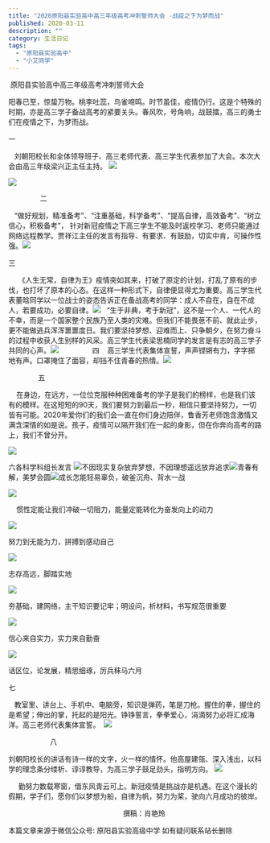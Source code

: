 ```yaml
---
title: "2020原阳县实验高中高三年级高考冲刺誓师大会 -战疫之下为梦而战"
published: 2020-03-11
description: ""
category: 生活日记
tags: 
  - "原阳县实验高中"
  - "小艾同学"
---
```


 原阳县实验高中高三年级高考冲刺誓师大会 

阳春已至，惊蛰万物。桃李吐蕊，鸟雀啼鸣。时节虽佳，疫情仍行。这是个特殊的时期，亦是高三学子备战高考的紧要关头。春风吹，号角响，战鼓擂，高三的勇士们在疫情之下，为梦而战。

一

   刘朝阳校长和全体领导班子、高三老师代表、高三学生代表参加了大会。本次大会由高三年级梁兴正主任主持。 ![](assets/0c565e266a1c363.jpg) 

![](assets/b907f55d73d14c7.jpg)

                二

   “做好规划，精准备考”、“注重基础，科学备考”、“提高自律，高效备考”、“树立信心，积极备考”， 针对新冠疫情之下高三学生不能及时返校学习、老师只能通过网络远程教学。贾祥江主任的发言有指导、有要求、有鼓励，切实中肯，可操作性强。![](assets/14472da91a8e4dc.jpg)

三

     《人生无常，自律为王》疫情突如其来，打破了原定的计划，打乱了原有的步伐，也打坏了原本的心态。在这样一种形式下，自律便显得尤为重要。高三学生代表董晗同学以一位战士的姿态告诉正在备战高考的同学：成人不自在，自在不成人，若要成功，必要自律。![](assets/ca3aef551bb5264.jpg)   “生于非典，考于新冠”，这不是一个人、一代人的不幸，而是一个国家整个民族乃至人类的灾难。但我们不能畏葸不前、就此止步，更不能做逃兵浑浑噩噩度日。我们要坚持梦想、迎难而上、只争朝夕，在努力奋斗的过程中收获人生别样的风采。高三学生代表梁思楠同学的发言是有志的高三学子共同的心声。![](assets/dc6dbe4db198dc1.jpg)                 四    高三学生代表集体宣誓，声声铿锵有力，字字掷地有声。口罩掩住了面容，却挡不住青春的热情。![](assets/0c38173bf6cb41e.jpeg)

               五

    在身边，在远方，一位位克服种种困难备考的学子是我们的榜样，也是我们该有的模样。在这短短的90天，我们要努力到最后一秒，相信只要坚持努力，一切皆有可能。2020年爱你们的我们会一直在你们身边陪伴，鲁香芳老师饱含激情又满含深情的如是说。孩子，疫情可以隔开我们在一起的身影，但在你奔向高考的路上，我们不曾分开。

![](assets/6ec6e191064a5fa.jpg)

六各科学科组长发言 ![](assets/3b45ab7ed44a798.jpg)不因现实复杂放弃梦想，不因理想遥远放弃追求![](assets/221a51344040269.jpg)青春有解，美梦会圆![](assets/42ff7efa30c7449.jpg)成长怎能轻易辜负，破釜沉舟、背水一战

![](assets/8fc8219ef75892b.jpg)

    惯性定能让我们冲破一切阻力，能量定能转化为奋发向上的动力

![](assets/184701dd2f12230.jpg)

努力到无能为力，拼搏到感动自己

![](assets/66bfb3b75fbcc64.jpg)

志存高远，脚踏实地

![](assets/e692daf9ab064d4.jpg)

夯基础，建网络，主干知识要记牢；明设问，析材料，书写规范很重要

![](assets/a57ab440f4a6a34.jpg)

信心来自实力，实力来自勤奋

![](assets/db17a9dd42ce34e.jpg)

话区位，论发展，精思细琢，厉兵秣马六月

七

   教室里、讲台上、手机中、电脑旁，知识是弹药，笔是刀枪。握住的拳，握住的是希望；伸出的掌，托起的是阳光。铮铮誓言，拳拳爱心，涓滴努力必将汇成海洋。高三老师代表集体宣誓。  ![](assets/a91535b044fea21.jpg) 

                     八

刘朝阳校长的讲话有诗一样的文字，火一样的情怀。他高屋建瓴、深入浅出，以科学的理念条分缕析、谆谆教导，为高三学子鼓足劲头，指明方向。 ![](assets/1fd1a022717cda8.jpg)

     勤努力数载寒窗，借东风青云可上。新冠疫情是挑战亦是机遇。在这个漫长的假期，学子们，愿你们以梦想为船，自律为帆，努力为桨，驶向六月成功的彼岸。

                                                          撰稿：肖艳玲

本篇文章来源于微信公众号: 原阳县实验高级中学 如有疑问联系站长删除
